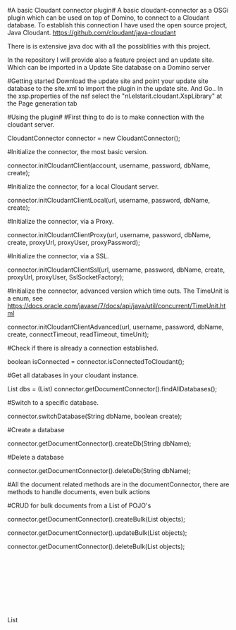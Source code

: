 #A basic Cloudant connector plugin#
A basic cloudant-connector as a OSGi plugin which can be used on top of Domino, to connect to a Cloudant database.
To establish this connection I have used the open source project, Java Cloudant. https://github.com/cloudant/java-cloudant

There is is extensive java doc with all the possiblities with this project.

In the repository I will provide also a feature project and an update site. Which can be imported in a Update Site database on a Domino server

#Getting started
Download the update site and point your update site database to the site.xml to import the plugin in the update site.
And Go..
In the xsp.properties of the nsf select the "nl.elstarit.cloudant.XspLibrary" at the Page generation tab

#Using the plugin#
#First thing to do is to make connection with the cloudant server.

CloudantConnector connector = new CloudantConnector();

#Initialize the connector, the most basic version.

connector.initCloudantClient(account, username, password, dbName, create);

#Initialize the connector, for a local Cloudant server.

connector.initCloudantClientLocal(url, username, password, dbName, create);

#Initialize the connector, via a Proxy.

connector.initCloudantClientProxy(url, username, password, dbName, create, proxyUrl, proxyUser, proxyPassword);

#Initialize the connector, via a SSL.

connector.initCloudantClientSsl(url, username, password, dbName, create, proxyUrl, proxyUser, SslSocketFactory);

#Initialize the connector, advanced version which time outs. The TimeUnit is a enum, see https://docs.oracle.com/javase/7/docs/api/java/util/concurrent/TimeUnit.html

connector.initCloudantClientAdvanced(url, username, password, dbName, create, connectTimeout, readTimeout, timeUnit);


#Check if there is already a connection established.

boolean isConnected = connector.isConnectedToCloudant();

#Get all databases in your cloudant instance.

List<String> dbs = (List<String>) connector.getDocumentConnector().findAllDatabases();

#Switch to a specific database.

connector.switchDatabase(String dbName, boolean create);

#Create a database

connector.getDocumentConnector().createDb(String dbName);

#Delete a database

connector.getDocumentConnector().deleteDb(String dbName);


#All the document related methods are in the documentConnector, there are methods to handle documents, even bulk actions

#CRUD for bulk documents from a List of POJO's

connector.getDocumentConnector().createBulk(List<Object> objects);

connector.getDocumentConnector().updateBulk(List<Object> objects);

connector.getDocumentConnector().deleteBulk(List<Object> objects);

List<Object> list = connector.getDocumentConnector().findAllDocuments(Object.class);

List<Object> list = connector.getDocumentConnector().findAllDocumentIds();

#Get a list of objects direct from a view.

List<Object> list = connector.getDocumentConnector()findAllDocumentsFromView(cls, designDoc, viewName, String keyType, limit);

#CRUD single document, in the ConnectorResponse will be the id, revId and status

ConnectorResponse response = connector.getDocumentConnector().save(final Object obj);

connector.getDocumentConnector().delete(final Object obj);

ConnectorResponse response = connector.getDocumentConnector().update(final Object obj);

Object obj = connector.getDocumentConnector().find(final Class<?> cls, final String id);

#Add attachemnt to specific document, if docId or docRev is null therer will be a new document created.

ConnectorResponse response = connector.getDocumentConnector().saveStandAloneAttachment(InputStream, name, contenType, docId, revId)

#Query the database and make use of the indices. The searchIndexId syntax could be 'company/ftsearchCompanies'

List<?> connector.getQueryConnector().search(final String searchIndexId, final Class<?> cls, final Integer queryLimit, final String query)
To learn about the query syntax see, https://docs.cloudant.com/search.html

#To get all the indices

List<?> allIndices();

#To find documents using an index

List<?> findByIndex(final String selectorJson, final Class<?> cls)

#Permissions
To get the Permissions of database.
Map<String, HashSet<CloudantPermissions>> connector.getDatabaseConnector().getPermissions();

Or to set Permissions
connector.getDatabaseConnector.setPermissions(final String userNameorApikey, final Set<CloudantPermissions> permissions)
